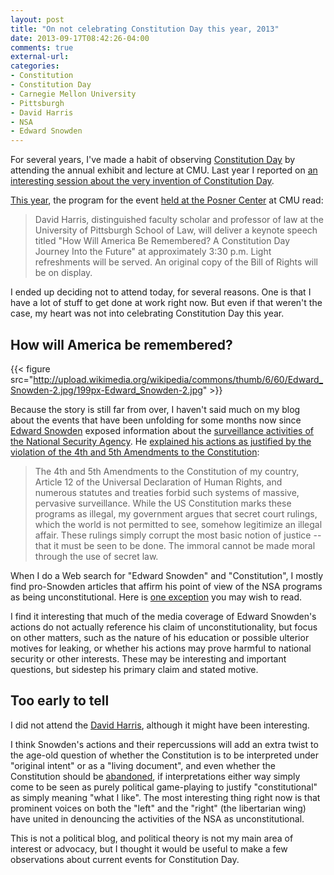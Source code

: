 ```yaml
---
layout: post
title: "On not celebrating Constitution Day this year, 2013"
date: 2013-09-17T08:42:26-04:00
comments: true
external-url:
categories:
- Constitution
- Constitution Day
- Carnegie Mellon University
- Pittsburgh
- David Harris
- NSA
- Edward Snowden
---
```

For several years, I've made a habit of observing [Constitution Day](http://en.wikipedia.org/wiki/Constitution_Day_\(United_States\)) by attending the annual exhibit and lecture at CMU. Last year I reported on [an interesting session about the very invention of Constitution Day](/blog/2012/09/18/is-constitution-day-constitutional/).

[This year](http://events.web.cmu.edu/ecal/event/137831259599848837), the program for the event [held at the Posner Center](http://cmlibblog.wordpress.com/2013/08/13/constitution-day-celebration/) at CMU read:

<blockquote>
David Harris, distinguished faculty scholar and professor of law at the University of Pittsburgh School of Law, will deliver a keynote speech titled "How Will America Be Remembered? A Constitution Day Journey Into the Future" at approximately 3:30 p.m. Light refreshments will be served. An original copy of the Bill of Rights will be on display.
</blockquote>

I ended up deciding not to attend today, for several reasons. One is that I have a lot of stuff to get done at work right now. But even if that weren't the case, my heart was not into celebrating Constitution Day this year.

## How will America be remembered?

{{< figure src="http://upload.wikimedia.org/wikipedia/commons/thumb/6/60/Edward_Snowden-2.jpg/199px-Edward_Snowden-2.jpg" >}}

Because the story is still far from over, I haven't said much on my blog about the events that have been unfolding for some months now since [Edward Snowden](http://en.wikipedia.org/wiki/Edward_Snowden) exposed information about the [surveillance activities of the National Security Agency](http://en.wikipedia.org/wiki/2013_mass_surveillance_disclosures). He [explained his actions as justified by the violation of the 4th and 5th Amendments to the Constitution](http://www.theguardian.com/world/2013/jul/12/edward-snowden-full-statement-moscow):

<blockquote>
The 4th and 5th Amendments to the Constitution of my country, Article 12 of the Universal Declaration of Human Rights, and numerous statutes and treaties forbid such systems of massive, pervasive surveillance. While the US Constitution marks these programs as illegal, my government argues that secret court rulings, which the world is not permitted to see, somehow legitimize an illegal affair. These rulings simply corrupt the most basic notion of justice -- that it must be seen to be done. The immoral cannot be made moral through the use of secret law.
</blockquote>

When I do a Web search for "Edward Snowden" and "Constitution", I mostly find pro-Snowden articles that affirm his point of view of the NSA programs as being unconstitutional. Here is [one exception](http://www.newsworks.org/index.php/blogs/brandywine-to-broad/item/56244-nsa-leaks-by-edward-snowden-threaten-constitutional-self-government) you may wish to read.

I find it interesting that much of the media coverage of Edward Snowden's actions do not actually reference his claim of unconstitutionality, but focus on other matters, such as the nature of his education or possible ulterior motives for leaking, or whether his actions may prove harmful to national security or other interests. These may be interesting and important questions, but sidestep his primary claim and stated motive.

## Too early to tell

I did not attend the [David Harris](http://wesa.fm/post/us-constitution-224-years-later-why-it-endures), although it might have been interesting.

I think Snowden's actions and their repercussions will add an extra twist to the age-old question of whether the Constitution is to be interpreted under "original intent" or as a "living document", and even whether the Constitution should be [abandoned](http://www.nytimes.com/2012/12/31/opinion/lets-give-up-on-the-constitution.html), if interpretations either way simply come to be seen as purely political game-playing to justify "constitutional" as simply meaning "what I like". The most interesting thing right now is that prominent voices on both the "left" and the "right" (the libertarian wing) have united in denouncing the activities of the NSA as unconstitutional.

This is not a political blog, and political theory is not my main area of interest or advocacy, but I thought it would be useful to make a few observations about current events for Constitution Day.
